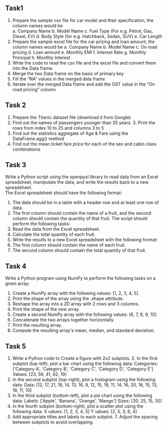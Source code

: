 ## Task1
1. Prepare the sample csv file for car model and their specification, the column names would be  
a. Company Name 
b. Model Name 
c. Fuel Type (For e.g. Petrol, Gas, Diesel, EV) 
d. Body Style (for e.g. Hatchback, Sedan, SUV) 
e. Car Length 
2. Prepare the sample excel file for the car prizing  and loan amount, the column names would be 
a. Company Name 
b. Model Name 
c. On road pricing 
d. Loan amount 
e. Monthly EMI 
f. Interest Rate 
g. Monthly Principal 
h. Monthly Interest 
3. Write the code to read the csv file and the excel file and convert them into the Data frame. 
4. Merge the two Data frame on the basis of primary key 
5. Fill the “NA” values in the merged data frame 
6. Iterate over the merged Data frame and add the GST value in the “On road pricing” column

##  Task 2 
 
1. Prepare the Titanic dataset file (download it from Google) 
2. Find out the names of passengers younger than 35 years. 3. Print the rows from index 10 to 25 and columns 3 to 5 
4. Find out the statistics aggregate of Age & Fare using the DataFrame.agg() method 
5. Find out the mean ticket fare price for each of the sex and cabin class combinations

## Task 3

Write a Python script using the openpyxl library to read data from an Excel spreadsheet, manipulate the data, and write the results back to a new spreadsheet.  
The Excel spreadsheet should have the following format:  
1. The data should be in a table with a header row and at least one row of data.
2. The first column should contain the name of a fruit, and the second column should contain the quantity of that fruit.
The script should perform the following tasks:
1. Read the data from the Excel spreadsheet.
2. Calculate the total quantity of each fruit.
3. Write the results to a new Excel spreadsheet with the following format:
4. The first column should contain the name of each fruit.
5. The second column should contain the total quantity of that fruit.

## Task 4
Write a Python program using NumPy to perform the following tasks on a given array: 
1. Create a NumPy array with the following values: [1, 2, 3, 4, 5]. 
2. Print the shape of the array using the .shape attribute. 
3. Reshape the array into a 2D array with 2 rows and 3 columns. 
4. Print the shape of the new array. 
5. Create a second NumPy array with the following values: [6, 7, 8, 9, 10]. 
6. Concatenate the two arrays together horizontally. 
7. Print the resulting array. 
8. Compute the resulting array's mean, median, and standard deviation.

## Task 5
1. Write a Python code to Create a figure with 2x2 subplots. 2. In the first subplot (top-left), plot a bar chart using the following data: 
Categories: ['Category A', 'Category B', 'Category C', 'Category D', 'Category E'] 
Values: [23, 56, 41, 62, 19] 
3. In the second subplot (top-right), plot a histogram using the following data: 
Data: [12, 17, 21, 18, 14, 13, 16, 9, 12, 15, 19, 11, 14, 16, 20, 18, 15, 13, 16, 11, 10] 
4. In the third subplot (bottom-left), plot a pie chart using the following data: 
Labels: ['Apple', 'Banana', 'Orange', 'Mango'] 
Sizes: [30, 25, 15, 30] 
5. In the fourth subplot (bottom-right), plot a scatter plot using the following data: 
X values: [1, 2, 3, 4, 5] 
Y values: [2, 5, 3, 6, 4] 
6. Add appropriate titles and labels to each subplot. 7. Adjust the spacing between subplots to avoid overlapping. 
